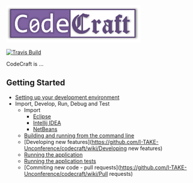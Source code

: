 ![CodeCraft logo](https://raw.githubusercontent.com/I-TAKE-Unconference/codecraft/master/static/img/codecraft-logo-small.png)

[![Travis Build](https://api.travis-ci.org/I-TAKE-Unconference/codecraft.png)](https://travis-ci.org/I-TAKE-Unconference/codecraft)


CodeCraft is ...

## Getting Started
  - [Setting up your development environment](https://github.com/I-TAKE-Unconference/codecraft/wiki/Setting-up-your-development-environment)
  - Import, Develop, Run, Debug and Test
    - Import
      * [Eclipse](https://github.com/I-TAKE-Unconference/codecraft/wiki/Gradle-and-Eclipse)
      * [Intellij IDEA](https://github.com/I-TAKE-Unconference/codecraft/wiki/Gradle-and-Intellij-IDEA)
      * [NetBeans](https://github.com/I-TAKE-Unconference/codecraft/wiki/Gradle-and-NetBeans)
    - [Building and running from the command line](https://github.com/I-TAKE-Unconference/codecraft/wiki/Gradle-on-the-Commandline)
    - [Developing new features](https://github.com/I-TAKE-Unconference/codecraft/wiki/Developing new features)
    - [Running the application](https://github.com/I-TAKE-Unconference/codecraft/wiki/Running-the-application)
    - [Running the application tests](https://github.com/I-TAKE-Unconference/codecraft/wiki/Running-tests)
    - [Commiting new code - pull requests](https://github.com/I-TAKE-Unconference/codecraft/wiki/Pull requests)
